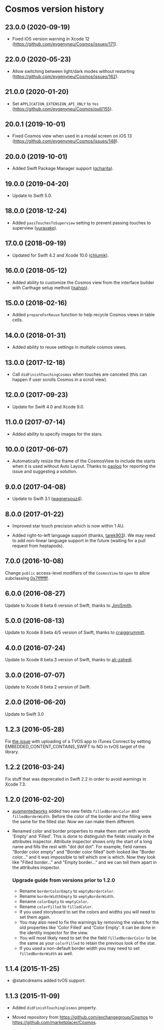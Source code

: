 # Cosmos version history


## 23.0.0 (2020-09-19)

* Fixed iOS version warning in Xcode 12 (https://github.com/evgenyneu/Cosmos/issues/171).


## 22.0.0 (2020-05-23)

* Allow switching between light/dark modes without restarting (https://github.com/evgenyneu/Cosmos/issues/162).


## 21.0.0 (2020-01-20)

* Set `APPLICATION_EXTENSION_API_ONLY` to `Yes` (https://github.com/evgenyneu/Cosmos/pull/155).


## 20.0.1 (2019-10-01)

* Fixed Cosmos view when used in a modal screen on iOS 13 (https://github.com/evgenyneu/Cosmos/issues/148).


## 20.0.0 (2019-10-01)

* Added Swift Package Manager support ([gcharita](https://github.com/gcharita)).


## 19.0.0 (2019-04-20)

* Update to Swift 5.0.


## 18.0.0 (2018-12-24)

* Added `passTouchesToSuperview` setting to prevent passing touches to superview ([yuravake](https://github.com/yuravake)).


## 17.0.0 (2018-09-19)

* Updated for Swift 4.2 and Xcode 10.0 ([chlumik](https://github.com/chlumik)).


## 16.0.0 (2018-05-12)

* Added ability to customize the Cosmos view from the interface builder with Carthage setup method ([jsahoo](https://github.com/jsahoo)).


## 15.0.0 (2018-02-16)

* Added `prepareForReuse` function to help recycle Cosmos views in table cells.


## 14.0.0 (2018-01-31)

* Added ability to reuse settings in multiple cosmos views.


## 13.0.0 (2017-12-18)

* Call `didFinishTouchingCosmos` when touches are canceled (this can happen if user scrolls Cosmos in a scroll view).


## 12.0.0 (2017-09-23)

* Update for Swift 4.0 and Xcode 9.0.


## 11.0.0 (2017-07-14)

* Added ability to specify images for the stars.


## 10.0.0 (2017-06-07)

* Automatically resize the frame of the CosmosView to include the starts when it is used without Auto Layout. Thanks to [paoloq](https://github.com/paoloq) for reporting the issue and suggesting a solution.


## 9.0.0 (2017-04-08)

* Update to Swift 3.1 ([wagnersouz4](https://github.com/wagnersouz4)).

## 8.0.0 (2017-01-22)

* Improved star touch precision which is now within 1 AU.

* Added right-to-left language support (thanks, [tarek903](https://github.com/tarek903)). We may need to add non-linear language support in the future (waiting for a pull request from heptapods).


## 7.0.0 (2016-10-08)

Change `public` access-level modifiers of the `CosmosView` to `open` to allow subclassing [0x7fffffff](https://github.com/0x7fffffff).

## 6.0.0 (2016-08-27)

Update to Xcode 8 beta 6 version of Swift, thanks to [JimiSmith](https://github.com/JimiSmith).

## 5.0.0 (2016-08-13)

Update to Xcode 8 beta 4/5 version of Swift, thanks to [craiggrummitt](https://github.com/craiggrummitt).

## 4.0.0 (2016-07-24)

Update to Xcode 8 beta 3 version of Swift, thanks to [ali-zahedi](https://github.com/ali-zahedi).

## 3.0.0 (2016-07-07)

Update to Xcode 8 beta 2 version of Swift.

## 2.0.0 (2016-06-20)

Update to Swift 3.0

## 1.2.3 (2016-05-28)

Fix [the issue](https://github.com/marketplacer/Cosmos/pull/27) with uploading of a TVOS app to iTunes Connect by setting EMBEDDED_CONTENT_CONTAINS_SWIFT to NO in tvOS target of the library.

## 1.2.2 (2016-03-24)

Fix stuff that was deprecated in Swift 2.2 in order to avoid warnings in Xcode 7.3.

## 1.2.0 (2016-02-20)

* [augmentedworks](https://github.com/augmentedworks) added two new fields `filledBorderColor` and `filledBorderWidth`. Before the color of the border and the filling were the same for the filled star. Now we can make them different.

* Renamed color and border properties to make them start with words 'Empty' and 'Filled'. This is done to distinguish the fields visually in the attributes inspector. Attribute inspector shows only the start of a long name and fills the rest with "dot dot dot". For example, field names  "Border color empty" and "Border color filled" both looked like "Border color..." and it was impossible to tell which one is which. Now they look like "Filled border..." and "Empty border..." and we can tell them apart in the attributes inspector.

  ### Upgrade guide from versions prior to 1.2.0

  * Rename `borderColorEmpty` to `emptyBorderColor`.
  * Rename `borderWidthEmpty` to `emptyBorderWidth`.
  * Rename `colorEmpty` to `emptyColor`.
  * Rename `colorFilled` to `filledColor`.
  * If you used storyboard to set the colors and widths you will need to set them again.
  * You may also need to fix the warnings by removing the values for the old properties like 'Color Filled' and 'Color Empty'. It can be done in the identity inspector for the view.
  * You will most likely need to set the the field `filledBorderColor` to be the same as your `colorFilled` to retain the previous look of the star.
  * If you used a non-default border width you may need to set `filledBorderWidth` as well.


## 1.1.4 (2015-11-25)

* @staticdreams added tvOS support.


## 1.1.3 (2015-11-09)

* Added `didFinishTouchingCosmos` property.

* Moved repository from https://github.com/exchangegroup/Cosmos to https://github.com/marketplacer/Cosmos.
